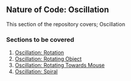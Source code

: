 ## Nature of Code: Oscillation

This section of the repository covers; Oscillation

### Sections to be covered
1. [Oscillation: Rotation](32_oscillation_rotation)
2. [Oscillation: Rotating Object](33_oscillation_rotating_object)
3. [Oscillation: Rotating Towards Mouse](34_oscillation_rotating_towards_mouse)
4. [Oscillation: Spiral](35_oscillation_spiral)
